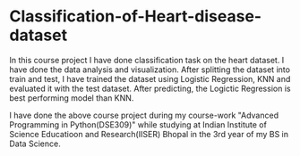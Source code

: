 # Classification-of-Heart-disease-dataset
In this course project I have done classification task on the heart dataset. I have done the data analysis and visualization. After splitting the dataset into train and test, I have trained the dataset using Logistic Regression, KNN and evaluated it with the test dataset. After predicting, the Logictic Regression is best performing model than KNN.


I have done the above course project during my course-work "Advanced Programming in Python(DSE309)" while studying at Indian Institute of Science Educatioon and Research(IISER) Bhopal in the 3rd year of my BS in Data Science.
